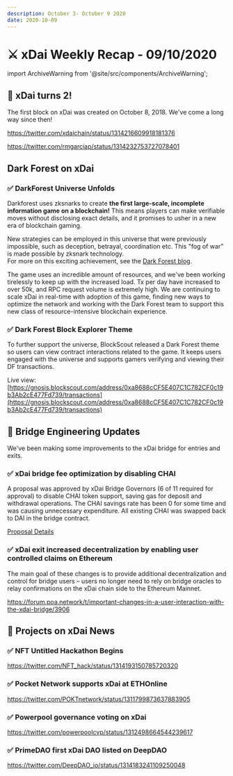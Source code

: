 ```yaml
---
description: October 3- October 9 2020
date: 2020-10-09
---
```


# ⚔️ xDai Weekly Recap - 09/10/2020

import ArchiveWarning from '@site/src/components/ArchiveWarning';

<ArchiveWarning />

## 🎂 xDai turns 2!

The first block on xDai was created on October 8, 2018. We've come a long way since then!

https://twitter.com/xdaichain/status/1314216609918181376

https://twitter.com/rmgarciap/status/1314232753727078401

## Dark Forest on xDai

### ✅ DarkForest Universe Unfolds

Darkforest uses zksnarks to create **the first large-scale, incomplete information game on a blockchain!** This means players can make verifiable moves without disclosing exact details, and it promises to usher in a new era of blockchain gaming.

New strategies can be employed in this universe that were previously impossible, such as deception, betrayal, coordination etc. This "fog of war" is made possible by zksnark technology.\
For more on this exciting achievement, see the [Dark Forest blog](https://blog.zkga.me/).

The game uses an incredible amount of resources, and we've been working tirelessly to keep up with the increased load. Tx per day have increased to over 50k, and RPC request volume is extremely high. We are continuing to scale xDai in real-time with adoption of this game, finding new ways to optimize the network and working with the Dark Forest team to support this new class of resource-intensive blockchain experience.

### ✅ Dark Forest Block Explorer Theme

To further support the universe, BlockScout released a Dark Forest theme so users can view contract interactions related to the game. It keeps users engaged with the universe and supports gamers verifying and viewing their DF transactions.

Live view: [https://gnosis.blockscout.com/address/0xa8688cCF5E407C1C782CF0c19b3Ab2cE477Fd739/transactions](https://gnosis.blockscout.com/address/0xa8688cCF5E407C1C782CF0c19b3Ab2cE477Fd739/transactions)

## 🌉 Bridge Engineering Updates

We've been making some improvements to the xDai bridge for entries and exits.

### ✅ xDai bridge fee optimization by disabling CHAI

A proposal was approved by xDai Bridge Governors (6 of 11 required for approval) to disable CHAI token support, saving gas for deposit and withdrawal operations. The CHAI savings rate has been 0 for some time and was causing unnecessary expenditure. All existing CHAI was swapped back to DAI in the bridge contract.

[Proposal Details](https://forum.poa.network/t/disable-chai-token-support-to-safe-gas-for-deposit-and-withdrawal-operations/3936)

### ✅ xDai exit increased decentralization by enabling user controlled claims on Ethereum

The main goal of these changes is to provide additional decentralization and control for bridge users – users no longer need to rely on bridge oracles to relay confirmations on the xDai chain side to the Ethereum Mainnet.

https://forum.poa.network/t/important-changes-in-a-user-interaction-with-the-xdai-bridge/3906

## 📰 Projects on xDai News

### ✅ NFT Untitled Hackathon Begins

https://twitter.com/NFT_hack/status/1314193150785720320

### ✅ Pocket Network supports xDai at ETHOnline

https://twitter.com/POKTnetwork/status/1311799873637883905

### ✅ Powerpool governance voting on xDai

https://twitter.com/powerpoolcvp/status/1312498664544239617

### ✅ PrimeDAO first xDai DAO listed on DeepDAO

https://twitter.com/DeepDAO_io/status/1314183241109250048
